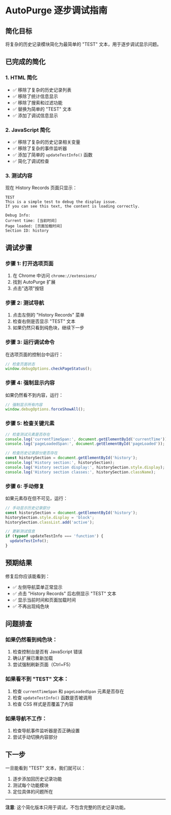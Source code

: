 # AutoPurge 逐步调试指南

## 简化目标
将复杂的历史记录模块简化为最简单的 "TEST" 文本，用于逐步调试显示问题。

## 已完成的简化

### 1. HTML 简化
- ✅ 移除了复杂的历史记录列表
- ✅ 移除了统计信息显示
- ✅ 移除了搜索和过滤功能
- ✅ 替换为简单的 "TEST" 文本
- ✅ 添加了调试信息显示

### 2. JavaScript 简化
- ✅ 移除了复杂的历史记录相关变量
- ✅ 移除了复杂的事件监听器
- ✅ 添加了简单的 `updateTestInfo()` 函数
- ✅ 简化了调试检查

### 3. 测试内容
现在 History Records 页面只显示：
```
TEST
This is a simple test to debug the display issue.
If you can see this text, the content is loading correctly.

Debug Info:
Current time: [当前时间]
Page loaded: [页面加载时间]
Section ID: history
```

## 调试步骤

### 步骤 1: 打开选项页面
1. 在 Chrome 中访问 `chrome://extensions/`
2. 找到 AutoPurge 扩展
3. 点击"选项"按钮

### 步骤 2: 测试导航
1. 点击左侧的 "History Records" 菜单
2. 检查右侧是否显示 "TEST" 文本
3. 如果仍然只看到纯色块，继续下一步

### 步骤 3: 运行调试命令
在选项页面的控制台中运行：

```javascript
// 检查页面状态
window.debugOptions.checkPageStatus();
```

### 步骤 4: 强制显示内容
如果仍然看不到内容，运行：

```javascript
// 强制显示所有内容
window.debugOptions.forceShowAll();
```

### 步骤 5: 检查关键元素
```javascript
// 检查测试元素是否存在
console.log('currentTimeSpan:', document.getElementById('currentTime'));
console.log('pageLoadedSpan:', document.getElementById('pageLoaded'));

// 检查历史记录部分是否存在
const historySection = document.getElementById('history');
console.log('History section:', historySection);
console.log('History section display:', historySection.style.display);
console.log('History section classes:', historySection.className);
```

### 步骤 6: 手动修复
如果元素存在但不可见，运行：

```javascript
// 手动显示历史记录部分
const historySection = document.getElementById('history');
historySection.style.display = 'block';
historySection.classList.add('active');

// 更新测试信息
if (typeof updateTestInfo === 'function') {
  updateTestInfo();
}
```

## 预期结果

修复后你应该能看到：
- ✅ 左侧导航菜单正常显示
- ✅ 点击 "History Records" 后右侧显示 "TEST" 文本
- ✅ 显示当前时间和页面加载时间
- ✅ 不再出现纯色块

## 问题排查

### 如果仍然看到纯色块：
1. 检查控制台是否有 JavaScript 错误
2. 确认扩展已重新加载
3. 尝试强制刷新页面（Ctrl+F5）

### 如果看不到 "TEST" 文本：
1. 检查 `currentTimeSpan` 和 `pageLoadedSpan` 元素是否存在
2. 检查 `updateTestInfo()` 函数是否被调用
3. 检查 CSS 样式是否覆盖了内容

### 如果导航不工作：
1. 检查导航事件监听器是否正确设置
2. 尝试手动切换内容部分

## 下一步

一旦能看到 "TEST" 文本，我们就可以：
1. 逐步添加回历史记录功能
2. 测试每个功能模块
3. 定位具体的问题所在

---

**注意**: 这个简化版本只用于调试，不包含完整的历史记录功能。
